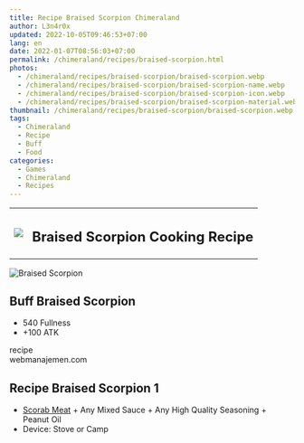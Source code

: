 ```yaml
---
title: Recipe Braised Scorpion Chimeraland
author: L3n4r0x
updated: 2022-10-05T09:46:53+07:00
lang: en
date: 2022-01-07T08:56:03+07:00
permalink: /chimeraland/recipes/braised-scorpion.html
photos:
  - /chimeraland/recipes/braised-scorpion/braised-scorpion.webp
  - /chimeraland/recipes/braised-scorpion/braised-scorpion-name.webp
  - /chimeraland/recipes/braised-scorpion/braised-scorpion-icon.webp
  - /chimeraland/recipes/braised-scorpion/braised-scorpion-material.webp
thumbnail: /chimeraland/recipes/braised-scorpion/braised-scorpion.webp
tags:
  - Chimeraland
  - Recipe
  - Buff
  - Food
categories:
  - Games
  - Chimeraland
  - Recipes
---
```


<section id="bootstrap-wrapper">
  <link
    rel="stylesheet"
    href="https://rawcdn.githack.com/dimaslanjaka/Web-Manajemen/0c3b5aa1813bd4abcd2c11bf3e37928b15c28664/css/bootstrap-5-3-0-alpha3-wrapper.css"
  />
  <div class="row mb-2">
    <div class="col-md-12 mb-2">
      <table class="table" id="post-info">
        <tbody>
          <tr>
            <td>
              <img
                class="d-inline-block me-2"
                src="/chimeraland/recipes/braised-scorpion/braised-scorpion-icon.webp"
                width="auto"
                height="auto"
              />
            </td>
            <td><h1 class="fs-5">Braised Scorpion Cooking Recipe</h1></td>
          </tr>
        </tbody>
      </table>
    </div>
  </div>
  <div class="card mb-2">
    <div class="row g-0">
      <div class="col-sm-4 position-relative mb-2">
        <img
          src="/chimeraland/recipes/braised-scorpion/braised-scorpion-material.webp"
          class="card-img fit-cover w-100 h-100"
          alt="Braised Scorpion"
          data-fancybox="true"
        />
      </div>
      <div class="col-sm-8 mb-2">
        <div class="card-body">
          <h2 class="card-title fs-5">Buff Braised Scorpion</h2>
          <div class="card-text">
            <ul>
              <li>540 Fullness</li>
              <li>+100 ATK</li>
            </ul>
          </div>
          <span class="badge rounded-pill bg-dark text-white">recipe</span>
        </div>
        <div class="card-footer text-end text-muted">webmanajemen.com</div>
      </div>
    </div>
  </div>
  <div class="row mb-2">
    <div class="col-12 col-lg-6 recipe-item mb-2">
      <div class="card">
        <div class="card-body">
          <h2 class="card-title fs-5">Recipe Braised Scorpion 1</h2>
          <div class="card-text">
            <ul>
              <li>
                <a
                  class="text-decoration-none"
                  href="/chimeraland/materials/scorab-meat.html"
                  >Scorab Meat</a
                ><span> + </span>Any Mixed Sauce<span> + </span>Any High Quality
                Seasoning<span> + </span>Peanut Oil
              </li>
              <li>Device: Stove or Camp</li>
            </ul>
          </div>
        </div>
      </div>
    </div>
  </div>
</section>